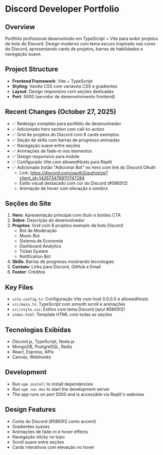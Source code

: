 # Discord Developer Portfolio

## Overview
Portfólio profissional desenvolvido em TypeScript + Vite para exibir projetos de bots do Discord. Design moderno com tema escuro inspirado nas cores do Discord, apresentando cards de projetos, barras de habilidades e navegação suave.

## Project Structure
- **Frontend Framework**: Vite + TypeScript
- **Styling**: Vanilla CSS com variáveis CSS e gradientes
- **Layout**: Design responsivo com seções dedicadas
- **Port**: 5000 (servidor de desenvolvimento frontend)

## Recent Changes (October 27, 2025)
- ✅ Redesign completo para portfólio de desenvolvedor
- ✅ Adicionado hero section com call-to-action
- ✅ Grid de projetos do Discord com 6 cards exemplos
- ✅ Seção de skills com barras de progresso animadas
- ✅ Navegação suave entre seções
- ✅ Animações de fade-in nos elementos
- ✅ Design responsivo para mobile
- ✅ Configurado Vite com allowedHosts para Replit
- ✅ Adicionado botão "Adicionar Bot" no hero com link do Discord OAuth
  - Link: https://discord.com/oauth2/authorize?client_id=1426734768111747284
  - Estilo visual destacado com cor do Discord (#5865f2)
  - Animação de hover com elevação e sombra

## Seções do Site
1. **Hero**: Apresentação principal com título e botões CTA
2. **Sobre**: Descrição do desenvolvedor
3. **Projetos**: Grid com 6 projetos exemplo de bots Discord
   - Bot de Moderação
   - Music Bot
   - Sistema de Economia
   - Dashboard Analytics
   - Ticket System
   - Notification Bot
4. **Skills**: Barras de progresso mostrando tecnologias
5. **Contato**: Links para Discord, GitHub e Email
6. **Footer**: Créditos

## Key Files
- `vite.config.ts`: Configuração Vite com host 0.0.0.0 e allowedHosts
- `src/main.ts`: TypeScript com smooth scroll e animações
- `src/style.css`: Estilos com tema Discord (azul #5865f2)
- `index.html`: Template HTML com todas as seções

## Tecnologias Exibidas
- Discord.js, TypeScript, Node.js
- MongoDB, PostgreSQL, Redis
- React, Express, APIs
- Canvas, Webhooks

## Development
- Run `npm install` to install dependencies
- Run `npm run dev` to start the development server
- The app runs on port 5000 and is accessible via Replit's webview

## Design Features
- Cores do Discord (#5865f2 como accent)
- Gradientes suaves
- Animações de fade-in e hover effects
- Navegação sticky no topo
- Scroll suave entre seções
- Cards interativos com elevação no hover
